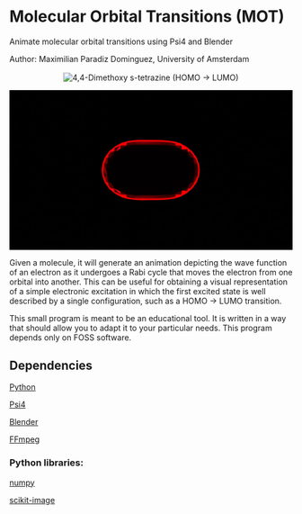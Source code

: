 # Molecular Orbital Transitions (MOT)


Animate molecular orbital transitions using Psi4 and Blender

Author: Maximilian Paradiz Dominguez, University of Amsterdam



<p align="center">
  <img src="./resources/44DimethoxyTetrazine.gif" align="center" title="4,4-Dimethoxy s-tetrazine (HOMO -> LUMO)">
</p>


<p align="center">
  <img src="./resources/H2.gif" align="center" title="H2 HOMO -> LUMO">
</p>



Given a molecule, it will generate an animation depicting the wave function of an electron as it undergoes a Rabi cycle that moves the electron from one orbital into another.
This can be useful for obtaining a visual representation of a simple electronic excitation in which the first excited state is well described by a single configuration, such as a HOMO -> LUMO transition. 

This small program is meant to be an educational tool. It is written in a way that should allow you to adapt it to your particular needs. This program depends only on FOSS software. 

## Dependencies

[Python](https://www.python.org/)

[Psi4](https://psicode.org/)

[Blender](https://www.blender.org/)

[FFmpeg](https://ffmpeg.org/)

### Python libraries:

[numpy](https://numpy.org/)

[scikit-image](https://scikit-image.org/docs/stable/api/skimage.html)



